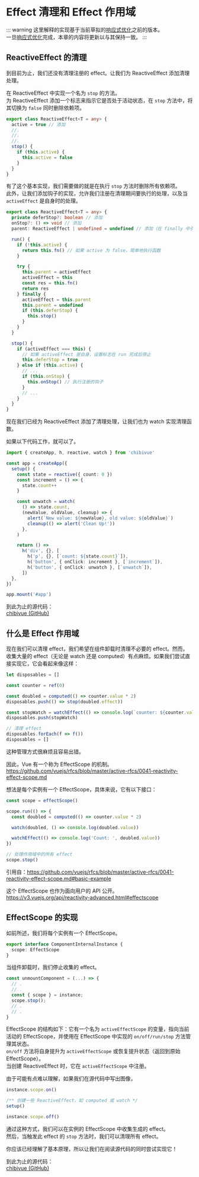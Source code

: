 # Effect 清理和 Effect 作用域

::: warning
这里解释的实现基于当前草拟的[响应式优化](/30-basic-reactivity-system/005-reactivity-optimization)之前的版本。  
一旦[响应式优化](/30-basic-reactivity-system/005-reactivity-optimization)完成，本章的内容将更新以与其保持一致。
:::

## ReactiveEffect 的清理

到目前为止，我们还没有清理注册的 effect。让我们为 ReactiveEffect 添加清理处理。

在 ReactiveEffect 中实现一个名为 `stop` 的方法。  
为 ReactiveEffect 添加一个标志来指示它是否处于活动状态，在 `stop` 方法中，将其切换为 `false` 同时删除依赖项。

```ts
export class ReactiveEffect<T = any> {
  active = true // 添加
  //.
  //.
  //.
  stop() {
    if (this.active) {
      this.active = false
    }
  }
}
```

有了这个基本实现，我们需要做的就是在执行 `stop` 方法时删除所有依赖项。  
此外，让我们添加钩子的实现，允许我们注册在清理期间要执行的处理，以及当 `activeEffect` 是自身时的处理。

```ts
export class ReactiveEffect<T = any> {
  private deferStop?: boolean // 添加
  onStop?: () => void // 添加
  parent: ReactiveEffect | undefined = undefined // 添加（在 finally 中引用）

  run() {
    if (!this.active) {
      return this.fn() // 如果 active 为 false，简单地执行函数
    }

    try {
      this.parent = activeEffect
      activeEffect = this
      const res = this.fn()
      return res
    } finally {
      activeEffect = this.parent
      this.parent = undefined
      if (this.deferStop) {
        this.stop()
      }
    }
  }

  stop() {
    if (activeEffect === this) {
      // 如果 activeEffect 是自身，设置标志在 run 完成后停止
      this.deferStop = true
    } else if (this.active) {
      // ...
      if (this.onStop) {
        this.onStop() // 执行注册的钩子
      }
      // ...
    }
  }
}
```

现在我们已经为 ReactiveEffect 添加了清理处理，让我们也为 watch 实现清理函数。

如果以下代码工作，就可以了。

```ts
import { createApp, h, reactive, watch } from 'chibivue'

const app = createApp({
  setup() {
    const state = reactive({ count: 0 })
    const increment = () => {
      state.count++
    }

    const unwatch = watch(
      () => state.count,
      (newValue, oldValue, cleanup) => {
        alert(`New value: ${newValue}, old value: ${oldValue}`)
        cleanup(() => alert('Clean Up!'))
      },
    )

    return () =>
      h('div', {}, [
        h('p', {}, [`count: ${state.count}`]),
        h('button', { onClick: increment }, [`increment`]),
        h('button', { onClick: unwatch }, [`unwatch`]),
      ])
  },
})

app.mount('#app')
```

到此为止的源代码：  
[chibivue (GitHub)](https://github.com/chibivue-land/chibivue/tree/main/book/impls/30_basic_reactivity_system/130_cleanup_effects)

## 什么是 Effect 作用域

现在我们可以清理 effect，我们希望在组件卸载时清理不必要的 effect。然而，收集大量的 effect（无论是 watch 还是 computed）有点麻烦。如果我们尝试直接实现它，它会看起来像这样：

```ts
let disposables = []

const counter = ref(0)

const doubled = computed(() => counter.value * 2)
disposables.push(() => stop(doubled.effect))

const stopWatch = watchEffect(() => console.log(`counter: ${counter.value}`))
disposables.push(stopWatch)
```

```ts
// 清理 effect
disposables.forEach(f => f())
disposables = []
```

这种管理方式很麻烦且容易出错。

因此，Vue 有一个称为 EffectScope 的机制。  
https://github.com/vuejs/rfcs/blob/master/active-rfcs/0041-reactivity-effect-scope.md

想法是每个实例有一个 EffectScope，具体来说，它有以下接口：

```ts
const scope = effectScope()

scope.run(() => {
  const doubled = computed(() => counter.value * 2)

  watch(doubled, () => console.log(doubled.value))

  watchEffect(() => console.log('Count: ', doubled.value))
})

// 处理作用域中的所有 effect
scope.stop()
```

引用自：https://github.com/vuejs/rfcs/blob/master/active-rfcs/0041-reactivity-effect-scope.md#basic-example

这个 EffectScope 也作为面向用户的 API 公开。  
https://v3.vuejs.org/api/reactivity-advanced.html#effectscope

## EffectScope 的实现

如前所述，我们将每个实例有一个 EffectScope。

```ts
export interface ComponentInternalInstance {
  scope: EffectScope
}
```

当组件卸载时，我们停止收集的 effect。

```ts
const unmountComponent = (...) => {
  // .
  // .
  const { scope } = instance;
  scope.stop();
  // .
  // .
}
```

EffectScope 的结构如下：它有一个名为 `activeEffectScope` 的变量，指向当前活动的 EffectScope，并使用在 EffectScope 中实现的 `on/off/run/stop` 方法管理其状态。  
`on/off` 方法将自身提升为 `activeEffectScope` 或恢复提升状态（返回到原始 EffectScope）。  
当创建 ReactiveEffect 时，它在 `activeEffectScope` 中注册。

由于可能有点难以理解，如果我们在源代码中写出图像，

```ts
instance.scope.on()

/** 创建一些 ReactiveEffect，如 computed 或 watch */
setup()

instance.scope.off()
```

通过这种方式，我们可以在实例的 EffectScope 中收集生成的 effect。  
然后，当触发此 effect 的 `stop` 方法时，我们可以清理所有 effect。

你应该已经理解了基本原理，所以让我们在阅读源代码的同时尝试实现它！

到此为止的源代码：  
[chibivue (GitHub)](https://github.com/chibivue-land/chibivue/tree/main/book/impls/30_basic_reactivity_system/140_effect_scope)
